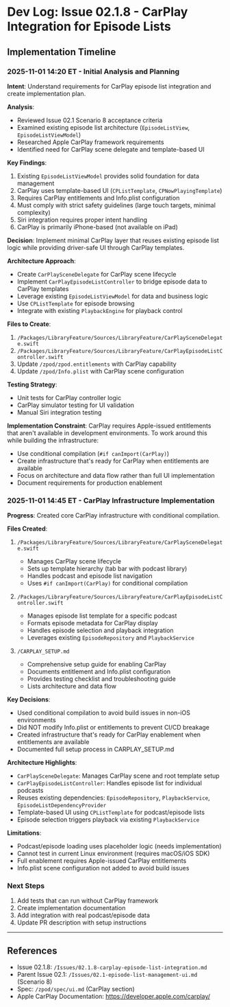 # Dev Log: Issue 02.1.8 - CarPlay Integration for Episode Lists

## Implementation Timeline

### 2025-11-01 14:20 ET - Initial Analysis and Planning

**Intent**: Understand requirements for CarPlay episode list integration and create implementation plan.

**Analysis**:
- Reviewed Issue 02.1 Scenario 8 acceptance criteria
- Examined existing episode list architecture (`EpisodeListView`, `EpisodeListViewModel`)
- Researched Apple CarPlay framework requirements
- Identified need for CarPlay scene delegate and template-based UI

**Key Findings**:
1. Existing `EpisodeListViewModel` provides solid foundation for data management
2. CarPlay uses template-based UI (`CPListTemplate`, `CPNowPlayingTemplate`)
3. Requires CarPlay entitlements and Info.plist configuration
4. Must comply with strict safety guidelines (large touch targets, minimal complexity)
5. Siri integration requires proper intent handling
6. CarPlay is primarily iPhone-based (not available on iPad)

**Decision**: Implement minimal CarPlay layer that reuses existing episode list logic while providing driver-safe UI through CarPlay templates.

**Architecture Approach**:
- Create `CarPlaySceneDelegate` for CarPlay scene lifecycle
- Implement `CarPlayEpisodeListController` to bridge episode data to CarPlay templates
- Leverage existing `EpisodeListViewModel` for data and business logic
- Use `CPListTemplate` for episode browsing
- Integrate with existing `PlaybackEngine` for playback control

**Files to Create**:
1. `/Packages/LibraryFeature/Sources/LibraryFeature/CarPlaySceneDelegate.swift`
2. `/Packages/LibraryFeature/Sources/LibraryFeature/CarPlayEpisodeListController.swift`
3. Update `/zpod/zpod.entitlements` with CarPlay capability
4. Update `/zpod/Info.plist` with CarPlay scene configuration

**Testing Strategy**:
- Unit tests for CarPlay controller logic
- CarPlay simulator testing for UI validation
- Manual Siri integration testing

**Implementation Constraint**: CarPlay requires Apple-issued entitlements that aren't available in development environments. To work around this while building the infrastructure:
- Use conditional compilation (`#if canImport(CarPlay)`)
- Create infrastructure that's ready for CarPlay when entitlements are available
- Focus on architecture and data flow rather than full UI implementation
- Document requirements for production enablement

### 2025-11-01 14:45 ET - CarPlay Infrastructure Implementation

**Progress**: Created core CarPlay infrastructure with conditional compilation.

**Files Created**:
1. `/Packages/LibraryFeature/Sources/LibraryFeature/CarPlaySceneDelegate.swift`
   - Manages CarPlay scene lifecycle
   - Sets up template hierarchy (tab bar with podcast library)
   - Handles podcast and episode list navigation
   - Uses `#if canImport(CarPlay)` for conditional compilation

2. `/Packages/LibraryFeature/Sources/LibraryFeature/CarPlayEpisodeListController.swift`
   - Manages episode list template for a specific podcast
   - Formats episode metadata for CarPlay display
   - Handles episode selection and playback integration
   - Leverages existing `EpisodeRepository` and `PlaybackService`

3. `/CARPLAY_SETUP.md`
   - Comprehensive setup guide for enabling CarPlay
   - Documents entitlement and Info.plist configuration
   - Provides testing checklist and troubleshooting guide
   - Lists architecture and data flow

**Key Decisions**:
- Used conditional compilation to avoid build issues in non-iOS environments
- Did NOT modify Info.plist or entitlements to prevent CI/CD breakage
- Created infrastructure that's ready for CarPlay enablement when entitlements are available
- Documented full setup process in CARPLAY_SETUP.md

**Architecture Highlights**:
- `CarPlaySceneDelegate`: Manages CarPlay scene and root template setup
- `CarPlayEpisodeListController`: Handles episode list for individual podcasts
- Reuses existing dependencies: `EpisodeRepository`, `PlaybackService`, `EpisodeListDependencyProvider`
- Template-based UI using `CPListTemplate` for podcast/episode lists
- Episode selection triggers playback via existing `PlaybackService`

**Limitations**:
- Podcast/episode loading uses placeholder logic (needs implementation)
- Cannot test in current Linux environment (requires macOS/iOS SDK)
- Full enablement requires Apple-issued CarPlay entitlements
- Info.plist scene configuration not added to avoid build issues

### Next Steps
1. Add tests that can run without CarPlay framework
2. Create implementation documentation
3. Add integration with real podcast/episode data
4. Update PR description with setup instructions

---

## References
- Issue 02.1.8: `/Issues/02.1.8-carplay-episode-list-integration.md`
- Parent Issue 02.1: `/Issues/02.1-episode-list-management-ui.md` (Scenario 8)
- Spec: `/zpod/spec/ui.md` (CarPlay section)
- Apple CarPlay Documentation: https://developer.apple.com/carplay/
